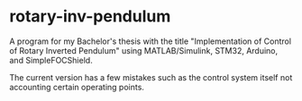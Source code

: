# rotary-inv-pendulum
A program for my Bachelor's thesis with the title "Implementation of Control of Rotary Inverted Pendulum" using MATLAB/Simulink, STM32, Arduino, and SimpleFOCShield.

The current version has a few mistakes such as the control system itself not accounting certain operating points.
